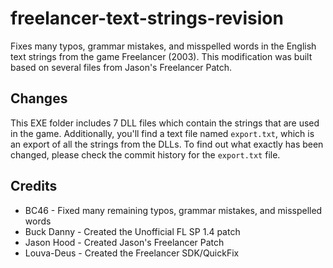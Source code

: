 # freelancer-text-strings-revision
Fixes many typos, grammar mistakes, and misspelled words in the English text strings from the game Freelancer (2003). This modification was built based on several files from Jason's Freelancer Patch.

## Changes
This EXE folder includes 7 DLL files which contain the strings that are used in the game. Additionally, you'll find a text file named `export.txt`, which is an export of all the strings from the DLLs. To find out what exactly has been changed, please check the commit history for the `export.txt` file.

## Credits
* BC46 - Fixed many remaining typos, grammar mistakes, and misspelled words
* Buck Danny - Created the Unofficial FL SP 1.4 patch
* Jason Hood - Created Jason's Freelancer Patch
* Louva-Deus - Created the Freelancer SDK/QuickFix
